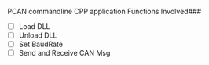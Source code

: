 PCAN commandline CPP application
Functions Involved###

- [ ] Load DLL
- [ ] Unload DLL
- [ ] Set BaudRate
- [ ] Send and Receive CAN Msg
